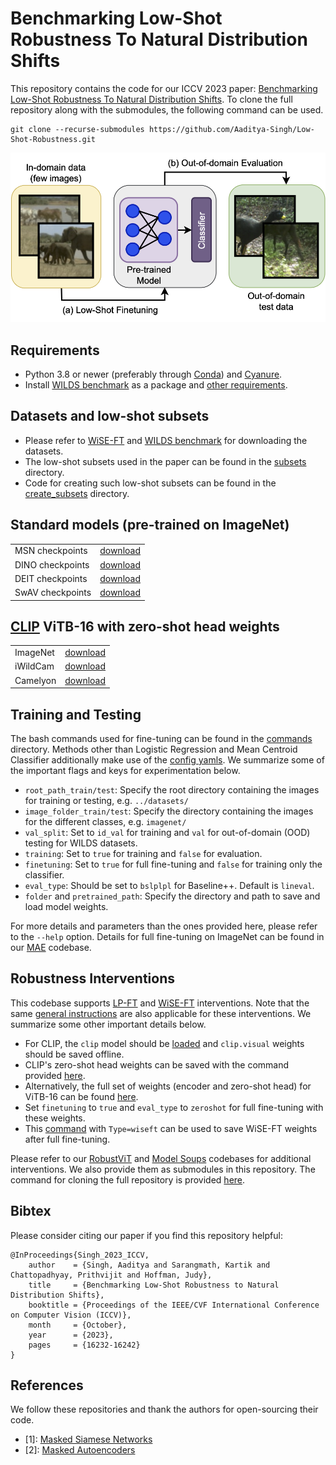 # Benchmarking Low-Shot Robustness To Natural Distribution Shifts

This repository contains the code for our ICCV 2023 paper: [Benchmarking Low-Shot Robustness To Natural Distribution Shifts](https://arxiv.org/abs/2304.11263). To clone the full repository along with the submodules, the following command can be used.
```
git clone --recurse-submodules https://github.com/Aaditya-Singh/Low-Shot-Robustness.git
```

![Results](LSR.png)


## Requirements
* Python 3.8 or newer (preferably through [Conda](https://conda.io/projects/conda/en/latest/user-guide/tasks/manage-python.html)) and [Cyanure](http://thoth.inrialpes.fr/people/mairal/cyanure/welcome.html#installation).
* Install [WILDS benchmark](https://github.com/p-lambda/wilds) as a package and [other requirements](https://github.com/p-lambda/wilds#requirements).


## Datasets and low-shot subsets
* Please refer to [WiSE-FT](https://github.com/mlfoundations/wise-ft/blob/master/datasets.md) and [WILDS benchmark](https://github.com/p-lambda/wilds#data) for downloading the datasets.
* The low-shot subsets used in the paper can be found in the [subsets](https://github.com/Aaditya-Singh/Low-Shot-Robustness/tree/main/subsets) directory.
* Code for creating such low-shot subsets can be found in the [create_subsets](https://github.com/Aaditya-Singh/Low-Shot-Robustness/tree/main/src/create_subsets) directory.


## Standard models (pre-trained on ImageNet)
<table>
  <tr>
    <td> MSN checkpoints </td>
    <td><a href="https://github.com/facebookresearch/msn#pre-trained-models">download</a></td>
  </tr>
  <tr>
    <td> DINO checkpoints </td>
    <td><a href="https://github.com/facebookresearch/dino#pretrained-models">download</a></td>
  </tr>
  <tr>
    <td> DEIT checkpoints </td>
    <td><a href="https://github.com/facebookresearch/deit/blob/main/README_deit.md">download</a></td>
  </tr>
  <tr>
    <td> SwAV checkpoints </td>
    <td><a href="https://github.com/facebookresearch/swav#model-zoo">download</a></td>
  </tr>
</table>


## [CLIP](https://github.com/openai/CLIP) ViTB-16 with zero-shot head weights
<table>
  <tr>
    <td> ImageNet </td>
    <td><a href="https://www.dropbox.com/s/93u1tfow7ezmivg/ViTB16_zeroshotinet.pth.tar?dl=0">download</a></td>
  </tr>
  <tr>
    <td> iWildCam </td>
    <td><a href="https://www.dropbox.com/s/m52vsdw7e26xfzj/ViTB16_zeroshotiwc.pth.tar?dl=0">download</a></td>
  </tr>
  <tr>
    <td> Camelyon </td>
    <td><a href="https://www.dropbox.com/s/34xxd2x8vvlhdzp/ViTB16_zeroshotcmlyn.pth.tar?dl=0">download</a></td>
  </tr>
</table>


## Training and Testing

The bash commands used for fine-tuning can be found in the [commands](https://github.com/Aaditya-Singh/Low-Shot-Robustness/tree/main/commands) directory. Methods other than Logistic Regression and Mean Centroid Classifier additionally make use of the [config yamls](https://github.com/Aaditya-Singh/Low-Shot-Robustness/tree/main/configs). We summarize some of the important flags and keys for experimentation below.

* `root_path_train/test`: Specify the root directory containing the images for training or testing, e.g. `../datasets/`
* `image_folder_train/test`: Specify the directory containing the images for the different classes, e.g. `imagenet/`
* `val_split`: Set to `id_val` for training and `val` for out-of-domain (OOD) testing for WILDS datasets.
* `training`: Set to `true` for training and `false` for evaluation.
* `finetuning`: Set to `true` for full fine-tuning and `false` for training only the classifier.
* `eval_type`: Should be set to `bslplpl` for Baseline++. Default is `lineval`.
* `folder` and `pretrained_path`: Specify the directory and path to save and load model weights.

For more details and parameters than the ones provided here, please refer to the `--help` option. Details for full fine-tuning on ImageNet can be found in our [MAE](https://github.com/Aaditya-Singh/MAE) codebase.


## Robustness Interventions

This codebase supports [LP-FT](https://arxiv.org/abs/2202.10054) and [WiSE-FT](https://github.com/mlfoundations/wise-ft) interventions. Note that the same [general instructions](https://github.com/Aaditya-Singh/Low-Shot-Robustness/#training-and-testing) are also applicable for these interventions. We summarize some other important details below.

- For CLIP, the `clip` model should be [loaded](https://github.com/openai/CLIP#cliploadname-device-jitfalse) and `clip.visual` weights should be saved offline.
- CLIP's zero-shot head weights can be saved with the command provided [here](https://github.com/Aaditya-Singh/Low-Shot-Robustness/blob/main/commands/save_wiseft_weights.sh).
- Alternatively, the full set of weights (encoder and zero-shot head) for ViTB-16 can be found [here](https://github.com/Aaditya-Singh/Low-Shot-Robustness#clip-vitb-16-with-zero-shot-head-weights).
- Set `finetuning` to `true` and `eval_type` to `zeroshot` for full fine-tuning with these weights.
- This [command](https://github.com/Aaditya-Singh/Low-Shot-Robustness/blob/main/commands/save_wiseft_weights.sh) with `Type=wiseft` can be used to save WiSE-FT weights after full fine-tuning.

Please refer to our [RobustViT](https://github.com/Aaditya-Singh/RobustViT) and [Model Soups](https://github.com/ksarangmath/model-soups) codebases for additional interventions. We also provide them as submodules in this repository. The command for cloning the full repository is provided [here](https://github.com/Aaditya-Singh/Low-Shot-Robustness/#benchmarking-low-shot-robustness-to-natural-distribution-shifts).


## Bibtex

Please consider citing our paper if you find this repository helpful:
```
@InProceedings{Singh_2023_ICCV,
    author    = {Singh, Aaditya and Sarangmath, Kartik and Chattopadhyay, Prithvijit and Hoffman, Judy},
    title     = {Benchmarking Low-Shot Robustness to Natural Distribution Shifts},
    booktitle = {Proceedings of the IEEE/CVF International Conference on Computer Vision (ICCV)},
    month     = {October},
    year      = {2023},
    pages     = {16232-16242}
}
```


## References

We follow these repositories and thank the authors for open-sourcing their code.

- [1]: [Masked Siamese Networks](https://github.com/facebookresearch/msn)
- [2]: [Masked Autoencoders](https://github.com/facebookresearch/mae)
